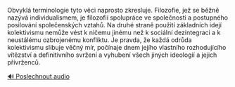 
Obvyklá terminologie tyto věci naprosto zkresluje. Filozofie, jež se běžně nazývá individualismem, je filozofií spolupráce ve společnosti a postupného posilování společenských vztahů. Na druhé straně použití základních idejí kolektivismu nemůže vést k ničemu jinému než k sociální dezintegraci a k neustálému ozbrojenému konfliktu. Je pravda, že každá odrůda kolektivismu slibuje věčný mír, počínaje dnem jejího vlastního rozhodujícího vítězství a definitivního svržení a vyhubení všech jiných ideologií a jejich přívrženců.

[🔊 Poslechnout audio](/data/7-paragraphs/audio/chapter_35/para_006-Obvykl-terminologie-tyto-vci-naprosto-zkresluje.mp3)
